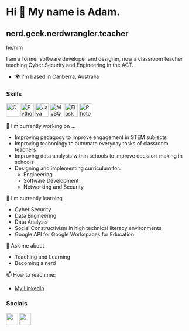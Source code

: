 Hi 👋 My name is Adam.
=====================

nerd.geek.nerdwrangler.teacher
------------------------------
he/him

I am a former software developer and designer, now a classroom teacher teaching Cyber Security and Engineering in the ACT.

*   🌍 I'm based in Canberra, Australia

### Skills 
<p align="left">
<a href="https://docs.microsoft.com/en-us/cpp/?view=msvc-170" target="_blank" rel="noreferrer"><img src="https://raw.githubusercontent.com/danielcranney/readme-generator/main/public/icons/skills/c-colored.svg" width="36" height="36" alt="C" /></a>
<a href="https://www.python.org/" target="_blank" rel="noreferrer"><img src="https://raw.githubusercontent.com/danielcranney/readme-generator/main/public/icons/skills/python-colored.svg" width="36" height="36" alt="Python" /></a>
<a href="https://www.oracle.com/java/" target="_blank" rel="noreferrer"><img src="https://raw.githubusercontent.com/danielcranney/readme-generator/main/public/icons/skills/java-colored.svg" width="36" height="36" alt="Java" /></a>
<a href="https://www.mysql.com/" target="_blank" rel="noreferrer"><img src="https://raw.githubusercontent.com/danielcranney/readme-generator/main/public/icons/skills/mysql-colored.svg" width="36" height="36" alt="MySQL" /></a>
<a href="https://flask.palletsprojects.com/en/2.0.x/" target="_blank" rel="noreferrer"><img src="https://raw.githubusercontent.com/danielcranney/readme-generator/main/public/icons/skills/flask-colored.svg" width="36" height="36" alt="Flask" /></a>
<a href="https://www.adobe.com/uk/products/photoshop.html" target="_blank" rel="noreferrer"><img src="https://raw.githubusercontent.com/danielcranney/readme-generator/main/public/icons/skills/photoshop-colored.svg" width="36" height="36" alt="Photoshop" /></a>
</p>
                    
 

🔭 I'm currently working on ...

- Improving pedagogy to improve engagement in STEM subjects
- Improving technology to automate everyday tasks of classroom teachers
- Improving data analysis within schools to improve decision-making in schools
- Designing and implementing curriculum for:
  - Engineering
  - Software Development
  - Networking and Security

🌱 I'm currently learning

- Cyber Security
- Data Engineering
- Data Analysis
- Social Constructivism in high technical literacy environments
- Google API for Google Workspaces for Education 

💬 Ask me about

- Teaching and Learning
- Becoming a nerd

📫 How to reach me:

- [My LinkedIn](https://www.linkedin.com/in/adam-carter-9b064a8/)



### Socials
                  
<p align="left"> <a href="https://www.github.com/carteras" target="_blank" rel="noreferrer"><img src="https://raw.githubusercontent.com/danielcranney/readme-generator/main/public/icons/socials/github.svg" width="32" height="32" /></a> <a href="https://www.linkedin.com/in/adam-carter-9b064a8" target="_blank" rel="noreferrer"><img src="https://raw.githubusercontent.com/danielcranney/readme-generator/main/public/icons/socials/linkedin.svg" width="32" height="32" /></a></p>


